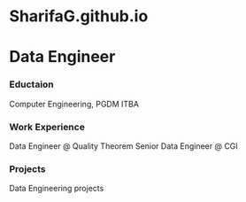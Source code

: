 # SharifaG.github.io
# Data Engineer

### Eductaion
Computer Engineering, PGDM ITBA

### Work Experience
Data Engineer @ Quality Theorem
Senior Data Engineer @ CGI

### Projects
Data Engineering projects


